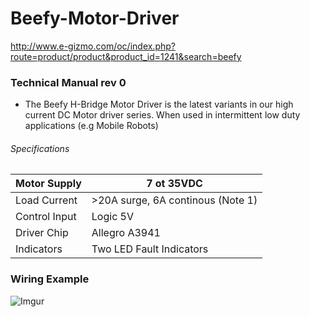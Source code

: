 # Beefy-Motor-Driver
http://www.e-gizmo.com/oc/index.php?route=product/product&product_id=1241&search=beefy
### Technical Manual rev 0
- The Beefy H-Bridge Motor Driver is the latest variants in our high current DC Motor driver series. When used in intermittent low duty applications (e.g Mobile Robots)

###### Specifications

| Motor Supply| 7 ot 35VDC |
| ------ | ------ |
|Load Current| >20A surge, 6A continous (Note 1) |
| Control Input | Logic 5V |
| Driver Chip | Allegro A3941 |
| Indicators | Two LED Fault Indicators |

### Wiring Example

![Imgur](http://i.imgur.com/K91hXO3.png)
